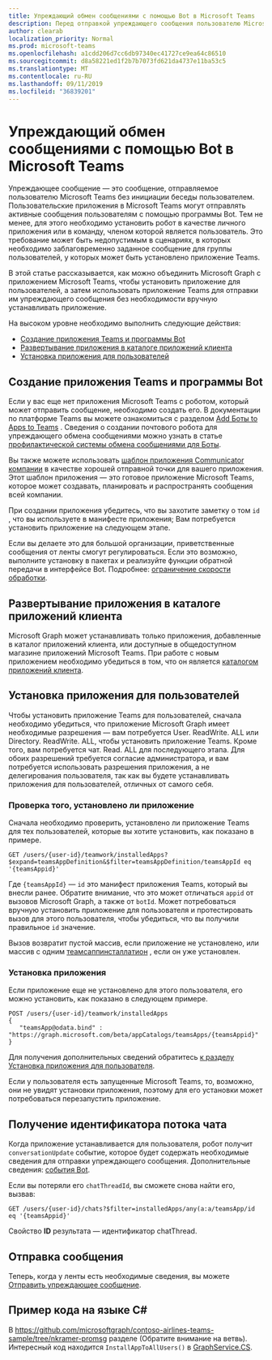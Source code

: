 ```yaml
---
title: Упреждающий обмен сообщениями с помощью Bot в Microsoft Teams
description: Перед отправкой упреждающего сообщения пользователю Microsoft Teams с помощью настраиваемого приложения сначала необходимо установить Bot с помощью Microsoft Graph.
author: clearab
localization_priority: Normal
ms.prod: microsoft-teams
ms.openlocfilehash: a1cdd206d7cc6db97340ec41727ce9ea64c86510
ms.sourcegitcommit: d8a58221ed1f2b7b7073fd621da4737e11ba53c5
ms.translationtype: MT
ms.contentlocale: ru-RU
ms.lasthandoff: 09/11/2019
ms.locfileid: "36839201"
---
```

# <a name="proactive-messaging-using-a-bot-in-microsoft-teams"></a>Упреждающий обмен сообщениями с помощью Bot в Microsoft Teams

Упреждающее сообщение — это сообщение, отправляемое пользователю Microsoft Teams без инициации беседы пользователем. Пользовательские приложения в Microsoft Teams могут отправлять активные сообщения пользователям с помощью программы Bot. Тем не менее, для этого необходимо установить робот в качестве личного приложения или в команду, членом которой является пользователь. Это требование может быть недопустимым в сценариях, в которых необходимо заблаговременно заданное сообщение для группы пользователей, у которых может быть установлено приложение Teams.

В этой статье рассказывается, как можно объединить Microsoft Graph с приложением Microsoft Teams, чтобы установить приложение для пользователей, а затем использовать приложение Teams для отправки им упреждающего сообщения без необходимости вручную устанавливать приложение.

На высоком уровне необходимо выполнить следующие действия:

* [Создание приложения Teams и программы Bot](#create-your-teams-app-and-bot)
* [Развертывание приложения в каталоге приложений клиента](#deploy-your-app-to-your-tenant-app-catalog)
* [Установка приложения для пользователей](#install-the-app-for-your-users)

## <a name="create-your-teams-app-and-bot"></a>Создание приложения Teams и программы Bot

Если у вас еще нет приложения Microsoft Teams с роботом, который может отправить сообщение, необходимо создать его. В документации по платформе Teams вы можете ознакомиться с разделом [Add Боты to Apps to Teams](https://docs.microsoft.com/microsoftteams/platform/concepts/bots/bots-overview) . Сведения о создании почтового робота для упреждающего обмена сообщениями можно узнать в статье [профилактической системы обмена сообщениями для Боты](https://docs.microsoft.com/microsoftteams/platform/concepts/bots/bot-conversations/bots-conv-proactive).

Вы также можете использовать [шаблон приложения Communicator компании](https://github.com/OfficeDev/microsoft-teams-company-communicator-app) в качестве хорошей отправной точки для вашего приложения. Этот шаблон приложения — это готовое приложение Microsoft Teams, которое может создавать, планировать и распространять сообщения всей компании.

При создании приложения убедитесь, что вы захотите заметку о том `id` , что вы используете в манифесте приложения; Вам потребуется установить приложение на следующем этапе.

Если вы делаете это для большой организации, приветственные сообщения от ленты смогут регулироваться. Если это возможно, выполните установку в пакетах и реализуйте функции обратной передачи в интерфейсе Bot. Подробнее: [ограничение скорости обработки](/microsoftteams/platform/concepts/bots/rate-limit).

## <a name="deploy-your-app-to-your-tenant-app-catalog"></a>Развертывание приложения в каталоге приложений клиента

Microsoft Graph может устанавливать только приложения, добавленные в каталог приложений клиента, или доступные в общедоступном магазине приложений Microsoft Teams. При работе с новым приложением необходимо убедиться в том, что он является [каталогом приложений клиента](https://docs.microsoft.com/microsoftteams/platform/publishing/apps-publish#microsoft-teams-tenant-app-catalog).

## <a name="install-the-app-for-your-users"></a>Установка приложения для пользователей

Чтобы установить приложение Teams для пользователей, сначала необходимо убедиться, что приложение Microsoft Graph имеет необходимые разрешения — вам потребуется User. ReadWrite. ALL или Directory. ReadWrite. ALL, чтобы установить приложение Teams. Кроме того, вам потребуется чат. Read. ALL для последующего этапа. Для обоих разрешений требуется согласие администратора, и вам потребуется использовать разрешения приложения, а не делегирования пользователя, так как вы будете устанавливать приложения для пользователей, отличных от самого себя.

### <a name="check-to-see-if-the-app-is-already-installed"></a>Проверка того, установлено ли приложение

Сначала необходимо проверить, установлено ли приложение Teams для тех пользователей, которые вы хотите установить, как показано в примере.

```http
GET /users/{user-id}/teamwork/installedApps?$expand=teamsAppDefinition&$filter=teamsAppDefinition/teamsAppId eq '{teamsAppid}'
```

Где `{teamsAppId}` — `id` это манифест приложения Teams, который вы внесли ранее. Обратите внимание, что это может отличаться `appid` от вызовов Microsoft Graph, а также от `botId`. Может потребоваться вручную установить приложение для пользователя и протестировать вызов для этого пользователя, чтобы убедиться, что вы получили правильное `id` значение.

Вызов возвратит пустой массив, если приложение не установлено, или массив с одним [теамсаппинсталлатион](/graph/api/resources/teamsappinstallation?view=graph-rest-beta) , если он уже установлен.

### <a name="install-the-app"></a>Установка приложения

Если приложение еще не установлено для этого пользователя, его можно установить, как показано в следующем примере.

```http
POST /users/{user-id}/teamwork/installedApps
{
   "teamsApp@odata.bind" : "https://graph.microsoft.com/beta/appCatalogs/teamsApps/{teamsAppid}"
}
```

Для получения дополнительных сведений обратитесь [к разделу Установка приложения для пользователя](/graph/api/user-add-teamsappinstallation?view=graph-rest-beta).

Если у пользователя есть запущенные Microsoft Teams, то, возможно, они не увидят установки приложения, поэтому для его установки может потребоваться перезапустить приложение.

## <a name="get-the-chat-thread-id"></a>Получение идентификатора потока чата

Когда приложение устанавливается для пользователя, робот получит `conversationUpdate` событие, которое будет содержать необходимые сведения для отправки упреждающего сообщения. Дополнительные сведения: [события Bot](https://docs.microsoft.com/microsoftteams/platform/concepts/bots/bots-notifications).

Если вы потеряли его `chatThreadId`, вы сможете снова найти его, вызвав:

```http
GET /users/{user-id}/chats?$filter=installedApps/any(a:a/teamsApp/id eq '{teamsAppid}'
```

Свойство **ID** результата — идентификатор chatThread.

## <a name="sending-the-message"></a>Отправка сообщения

Теперь, когда у ленты есть необходимые сведения, вы можете [Отправить упреждающее сообщение](https://docs.microsoft.com/microsoftteams/platform/concepts/bots/bot-conversations/bots-conv-proactive).

## <a name="c-sample"></a>Пример кода на языке C#

В https://github.com/microsoftgraph/contoso-airlines-teams-sample/tree/nkramer-promsg разделе (Обратите внимание на ветвь).
Интересный код находится `InstallAppToAllUsers()` в [GraphService.CS](https://github.com/microsoftgraph/contoso-airlines-teams-sample/blob/nkramer-promsg/project/Models/GraphService.cs).
